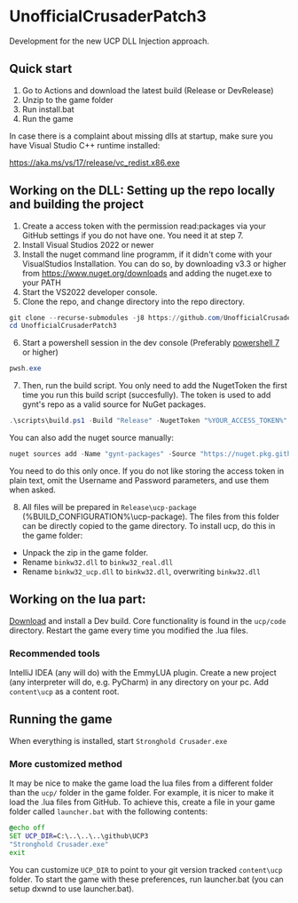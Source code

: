 # UnofficialCrusaderPatch3
Development for the new UCP DLL Injection approach.

## Quick start
1. Go to Actions and download the latest build (Release or DevRelease)
2. Unzip to the game folder
3. Run install.bat
4. Run the game

In case there is a complaint about missing dlls at startup, make sure you have Visual Studio C++ runtime installed: 

https://aka.ms/vs/17/release/vc_redist.x86.exe

## Working on the DLL: Setting up the repo locally and building the project
1. Create a access token with the permission read:packages via your GitHub settings if you do not have one. You need it at step 7.
2. Install Visual Studios 2022 or newer
3. Install the nuget command line programm, if it didn't come with your VisualStudios Installation. You can do so, by downloading v3.3 or higher from https://www.nuget.org/downloads and adding the nuget.exe to your PATH
4. Start the VS2022 developer console.
5. Clone the repo, and change directory into the repo directory.
  ```powershell
  git clone --recurse-submodules -j8 https://github.com/UnofficialCrusaderPatch/UnofficialCrusaderPatch3
  cd UnofficialCrusaderPatch3
  ```
6. Start a powershell session in the dev console (Preferably [powershell 7](https://learn.microsoft.com/en-us/powershell/scripting/install/installing-powershell-on-windows?view=powershell-7.3) or higher)
  ```powershell
  pwsh.exe
  ```
7. Then, run the build script. You only need to add the NugetToken the first time you run this build script (succesfully). The token is used to add gynt's repo as a valid source for NuGet packages.
  ```powershell
  .\scripts\build.ps1 -Build "Release" -NugetToken "%YOUR_ACCESS_TOKEN%"
  ```
  
  You can also add the nuget source manually:
  ```powershell
  nuget sources add -Name "gynt-packages" -Source "https://nuget.pkg.github.com/gynt/index.json" -StorePasswordInClearText -Username git -Password "%YOUR_ACCESS_TOKEN%"
  ```
  You need to do this only once. If you do not like storing the access token in plain text, omit the Username and Password parameters, and use them when asked.

8. All files will be prepared in `Release\ucp-package` (%BUILD_CONFIGURATION%\ucp-package). The files from this folder can be directly copied to the game directory.
To install ucp, do this in the game folder:
- Unpack the zip in the game folder.
- Rename `binkw32.dll` to `binkw32_real.dll`
- Rename `binkw32_ucp.dll` to `binkw32.dll`, overwriting `binkw32.dll` 

## Working on the lua part:
[Download](https://github.com/UnofficialCrusaderPatch/UnofficialCrusaderPatch3/actions) and install a Dev build. Core functionality is found in the `ucp/code` directory. Restart the game every time you modified the .lua files.

### Recommended tools
IntelliJ IDEA (any will do) with the EmmyLUA plugin.
Create a new project (any interpreter will do, e.g. PyCharm) in any directory on your pc.
Add `content\ucp` as a content root.

## Running the game
When everything is installed, start `Stronghold Crusader.exe`

### More customized method
It may be nice to make the game load the lua files from a different folder than the `ucp/` folder in the game folder.
For example, it is nicer to make it load the .lua files from GitHub. To achieve this, create a file in your game folder called `launcher.bat` with the following contents:
```cmd
@echo off
SET UCP_DIR=C:\..\..\..\github\UCP3
"Stronghold Crusader.exe"
exit
```
You can customize `UCP_DIR` to point to your git version tracked `content\ucp` folder.
To start the game with these preferences, run launcher.bat (you can setup dxwnd to use launcher.bat).


